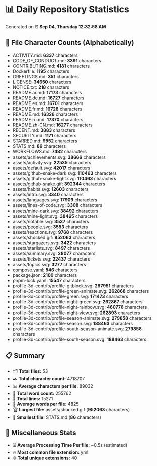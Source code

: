 # 📊 Daily Repository Statistics
Generated on ⏰ **Sep 04, Thursday 12:32:58 AM**

## 📂 File Character Counts (Alphabetically)
- ACTIVITY.md: **6337** characters
- CODE_OF_CONDUCT.md: **3391** characters
- CONTRIBUTING.md: **4181** characters
- Dockerfile: **1195** characters
- GREETINGS.md: **351** characters
- LICENSE: **34650** characters
- NOTICE.txt: **218** characters
- README.ar.md: **17173** characters
- README.de.md: **16727** characters
- README.es.md: **16701** characters
- README.fr.md: **16728** characters
- README.md: **16326** characters
- README.ru.md: **17370** characters
- README.zh-CN.md: **16277** characters
- RECENT.md: **3883** characters
- SECURITY.md: **1171** characters
- STARRED.md: **9552** characters
- STATS.md: **86** characters
- WORKFLOWS.md: **7482** characters
- assets/achievements.svg: **38666** characters
- assets/activity.svg: **22535** characters
- assets/default.svg: **42017** characters
- assets/github-snake-dark.svg: **110463** characters
- assets/github-snake-light.svg: **110463** characters
- assets/github-snake.gif: **392344** characters
- assets/habits.svg: **12603** characters
- assets/intro.svg: **3340** characters
- assets/languages.svg: **17909** characters
- assets/lines-of-code.svg: **3308** characters
- assets/mine-dark.svg: **38492** characters
- assets/mine-light.svg: **38465** characters
- assets/notable.svg: **3537** characters
- assets/people.svg: **3553** characters
- assets/reactions.svg: **9768** characters
- assets/shocked.gif: **952063** characters
- assets/stargazers.svg: **3422** characters
- assets/starlists.svg: **8497** characters
- assets/summary.svg: **28077** characters
- assets/tickets.svg: **22437** characters
- assets/topics.svg: **3277** characters
- compose.yaml: **546** characters
- package.json: **2109** characters
- pnpm-lock.yaml: **15547** characters
- profile-3d-contrib/profile-gitblock.svg: **287951** characters
- profile-3d-contrib/profile-green-animate.svg: **262868** characters
- profile-3d-contrib/profile-green.svg: **171473** characters
- profile-3d-contrib/profile-night-green.svg: **262867** characters
- profile-3d-contrib/profile-night-rainbow.svg: **460776** characters
- profile-3d-contrib/profile-night-view.svg: **262893** characters
- profile-3d-contrib/profile-season-animate.svg: **279858** characters
- profile-3d-contrib/profile-season.svg: **188463** characters
- profile-3d-contrib/profile-south-season-animate.svg: **279858** characters
- profile-3d-contrib/profile-south-season.svg: **188463** characters

## 📋 Summary
- 🗂️ **Total files:** 53
- ✒️ **Total character count:** 4718707
- 📊 **Average characters per file:** 89032
- 📝 **Total word count:** 255762
- 🧾 **Total lines:** 15271
- 📐 **Average words per file:** 4825
- 🏆 **Largest file:** assets/shocked.gif (**952063** characters)
- 🥉 **Smallest file:** STATS.md (**86** characters)

## 🌟 Miscellaneous Stats
- ⌛ **Average Processing Time Per file:** ~0.5s (estimated)
- 🔥 **Most common file extension:** yml
- 🌐 **Total unique extensions:** 40
